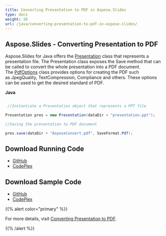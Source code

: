 ```yaml
---
title: Converting Presentation to PDF in Aspose.Slides
type: docs
weight: 10
url: /java/converting-presentation-to-pdf-in-aspose-slides/
---
```


## **Aspose.Slides - Converting Presentation to PDF**
Aspose.Slides for Java offers the [Presentation](https://apireference.aspose.com/slides/java/com.aspose.slides/Presentation) class that represents a presentation file. The Presentation class exposes the Save method that can be called to convert the whole presentation into a PDF document. The [PdfOptions](https://apireference.aspose.com/slides/java/com.aspose.slides/PdfOptions) class provides options for creating the PDF such as JpegQuality, TextCompression, Compliance and others. These options can be used to get the desired standard of PDF.

**Java**

``` java

 //Instantiate a Presentation object that represents a PPT file

Presentation pres = new Presentation(dataDir + "presentation.ppt");

//Saving the presentation to PDF document

pres.save(dataDir + "AsposeConvert.pdf", SaveFormat.Pdf);

```
## **Download Running Code**
- [GitHub](https://github.com/aspose-slides/Aspose.Slides-for-Java/releases)
- [CodePlex](https://asposeslidesjavapptx4j.codeplex.com/releases)
## **Download Sample Code**
- [GitHub](https://github.com/aspose-slides/Aspose.Slides-for-Java)
- [CodePlex](https://asposeslidesjavapptx4j.codeplex.com/)

{{% alert color="primary" %}} 

For more details, visit [Converting Presentation to PDF](/slides/java/converting-presentation-to-pdf-in-aspose-slides/).

{{% /alert %}}
